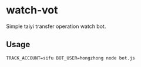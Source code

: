
watch-vot
========

Simple taiyi transfer operation watch bot.

Usage
-----

```
TRACK_ACCOUNT=sifu BOT_USER=hongzhong node bot.js
```
